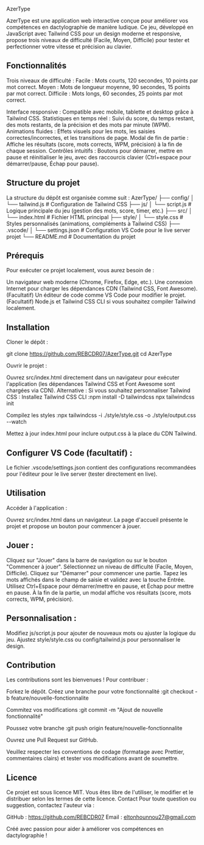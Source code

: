 AzerType
 
AzerType est une application web interactive conçue pour améliorer vos compétences en dactylographie de manière ludique. Ce jeu, développé en JavaScript avec Tailwind CSS pour un design moderne et responsive, propose trois niveaux de difficulté (Facile, Moyen, Difficile) pour tester et perfectionner votre vitesse et précision au clavier.


## Fonctionnalités

Trois niveaux de difficulté :
Facile : Mots courts, 120 secondes, 10 points par mot correct.
Moyen : Mots de longueur moyenne, 90 secondes, 15 points par mot correct.
Difficile : Mots longs, 60 secondes, 25 points par mot correct.


Interface responsive : Compatible avec mobile, tablette et desktop grâce à Tailwind CSS.
Statistiques en temps réel : Suivi du score, du temps restant, des mots restants, de la précision et des mots par minute (WPM).
Animations fluides : Effets visuels pour les mots, les saisies correctes/incorrectes, et les transitions de page.
Modal de fin de partie : Affiche les résultats (score, mots corrects, WPM, précision) à la fin de chaque session.
Contrôles intuitifs : Boutons pour démarrer, mettre en pause et réinitialiser le jeu, avec des raccourcis clavier (Ctrl+espace pour démarrer/pause, Échap pour pause).

## Structure du projet
La structure du dépôt est organisée comme suit :
AzerType/
├── config/
│   └── tailwind.js        # Configuration de Tailwind CSS
├── js/
│   └── script.js          # Logique principale du jeu (gestion des mots, score, timer, etc.)
├── src/
│   └── index.html         # Fichier HTML principal
├── style/
│   └── style.css          # Styles personnalisés (animations, compléments à Tailwind CSS)
├── .vscode/
│   └── settings.json      # Configuration VS Code pour le live server projet
└── README.md              # Documentation du projet

## Prérequis
Pour exécuter ce projet localement, vous aurez besoin de :

Un navigateur web moderne (Chrome, Firefox, Edge, etc.).
Une connexion Internet pour charger les dépendances CDN (Tailwind CSS, Font Awesome).
(Facultatif) Un éditeur de code comme VS Code pour modifier le projet.
(Facultatif) Node.js et Tailwind CSS CLI si vous souhaitez compiler Tailwind localement.

## Installation

Cloner le dépôt :

git clone https://github.com/REBCDR07/AzerType.git
cd AzerType


Ouvrir le projet :

Ouvrez src/index.html directement dans un navigateur pour exécuter l'application (les dépendances Tailwind CSS et Font Awesome sont chargées via CDN).
Alternative : Si vous souhaitez personnaliser Tailwind CSS :
Installez Tailwind CSS CLI :npm install -D tailwindcss
npx tailwindcss init


Compilez les styles :npx tailwindcss -i ./style/style.css -o ./style/output.css --watch


Mettez à jour index.html pour inclure output.css à la place du CDN Tailwind.




## Configurer VS Code (facultatif) :

Le fichier .vscode/settings.json contient des configurations recommandées pour l'éditeur pour le live server (tester directement en live).



## Utilisation

Accéder à l'application :

Ouvrez src/index.html dans un navigateur.
La page d'accueil présente le projet et propose un bouton pour commencer à jouer.


## Jouer :

Cliquez sur "Jouer" dans la barre de navigation ou sur le bouton "Commencer à jouer".
Sélectionnez un niveau de difficulté (Facile, Moyen, Difficile).
Cliquez sur "Démarrer" pour commencer une partie.
Tapez les mots affichés dans le champ de saisie et validez avec la touche Entrée.
Utilisez Ctrl+Espace pour démarrer/mettre en pause, et Échap pour mettre en pause.
À la fin de la partie, un modal affiche vos résultats (score, mots corrects, WPM, précision).


## Personnalisation :

Modifiez js/script.js pour ajouter de nouveaux mots ou ajuster la logique du jeu.
Ajustez style/style.css ou config/tailwind.js pour personnaliser le design.



## Contribution
Les contributions sont les bienvenues ! Pour contribuer :

Forkez le dépôt.
Créez une branche pour votre fonctionnalité :git checkout -b feature/nouvelle-fonctionnalite


Commitez vos modifications :git commit -m "Ajout de nouvelle fonctionnalité"


Poussez votre branche :git push origin feature/nouvelle-fonctionnalite


Ouvrez une Pull Request sur GitHub.

Veuillez respecter les conventions de codage (formatage avec Prettier, commentaires clairs) et tester vos modifications avant de soumettre.


## Licence
Ce projet est sous licence MIT. Vous êtes libre de l'utiliser, le modifier et le distribuer selon les termes de cette licence.
Contact
Pour toute question ou suggestion, contactez l'auteur via :

GitHub : https://github.com/REBCDR07
Email : eltonhounnou27@gmail.com


Créé avec passion pour aider à améliorer vos compétences en dactylographie !